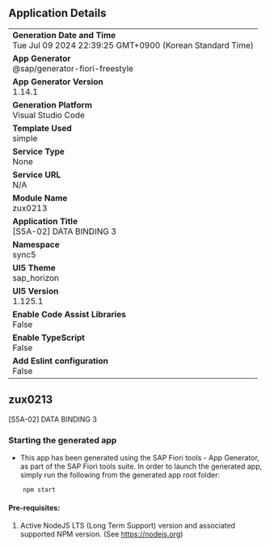 ## Application Details
|               |
| ------------- |
|**Generation Date and Time**<br>Tue Jul 09 2024 22:39:25 GMT+0900 (Korean Standard Time)|
|**App Generator**<br>@sap/generator-fiori-freestyle|
|**App Generator Version**<br>1.14.1|
|**Generation Platform**<br>Visual Studio Code|
|**Template Used**<br>simple|
|**Service Type**<br>None|
|**Service URL**<br>N/A
|**Module Name**<br>zux0213|
|**Application Title**<br>[S5A-02] DATA BINDING 3|
|**Namespace**<br>sync5|
|**UI5 Theme**<br>sap_horizon|
|**UI5 Version**<br>1.125.1|
|**Enable Code Assist Libraries**<br>False|
|**Enable TypeScript**<br>False|
|**Add Eslint configuration**<br>False|

## zux0213

[S5A-02] DATA BINDING 3

### Starting the generated app

-   This app has been generated using the SAP Fiori tools - App Generator, as part of the SAP Fiori tools suite.  In order to launch the generated app, simply run the following from the generated app root folder:

```
    npm start
```

#### Pre-requisites:

1. Active NodeJS LTS (Long Term Support) version and associated supported NPM version.  (See https://nodejs.org)


